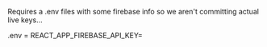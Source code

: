 Requires a .env files with some firebase info so we aren't committing actual live keys...


.env =
    REACT_APP_FIREBASE_API_KEY=<fooKey>
    
